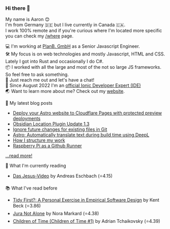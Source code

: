 ### Hi there 👋

My name is Aaron 😊   
I'm from Germany 🇩🇪 but I live currently in Canada 🇨🇦.    
I work 100% remote and if you're curious where I'm located more specific you can check my [/where](https://aaronczichon.de/where) page.

💻 I'm working at [PlanB. GmbH](https://github.com/planbgmbh) as a Senior Javascript Engineer.    
🛠 My focus is on web technologies and mostly Javascript, HTML and CSS. Lately I got into Rust and occasionally I do C#.   
📦 I worked with all the large and most of the not so large JS frameworks. So feel free to ask something.   
🦜 Just reach me out and let's have a chat!   
📱 Since August 2022 I'm an [official Ionic Developer Expert (IDE)](https://ionic.io/developer-experts)   
🌏 Want to learn more about me? Check out my [website](https://aaronczichon.de).   

📝 My latest blog posts
* [Deploy your Astro website to Cloudflare Pages with protected preview deployments](https://aaronczichon.de/blog/28-cloudflare-pages-astro-github/)
* [Obsidian Location Plugin Update 1.3](https://aaronczichon.de/blog/26-obsidian-plugin-130/)
* [Ignore future changes for existing files in Git](https://aaronczichon.de/blog/23-gitignore-existing/)
* [Astro: Automatically translate text during build time using DeepL](https://aaronczichon.de/blog/21-astro-deepl-component/)
* [How I structure my work](https://aaronczichon.de/blog/19-how-i-structure-my-work/)
* [Raspberry Pi as a Github Runner](https://aaronczichon.de/blog/17-custom-github-runner/)

[...read more!](https://aaronczichon.de/blog)

📖 What I'm currently reading
<!-- GOODREADS-LIST:START -->
- [Das Jesus-Video](https://www.goodreads.com/review/show/6926802828?utm_medium=api&utm_source=rss) by Andreas Eschbach (⭐️4.15)
<!-- GOODREADS-LIST:END -->

📚 What I've read before
<!-- GOODREADS-LIST-PAST:START -->
- [Tidy First?: A Personal Exercise in Empirical Software Design](https://www.goodreads.com/review/show/6614987667?utm_medium=api&utm_source=rss) by Kent Beck (⭐️3.86)
- [Jura Not Alone](https://www.goodreads.com/review/show/6417232395?utm_medium=api&utm_source=rss) by Nora Markard (⭐️4.38)
- [Children of Time (Children of Time #1)](https://www.goodreads.com/review/show/6728589039?utm_medium=api&utm_source=rss) by Adrian Tchaikovsky (⭐️4.39)
<!-- GOODREADS-LIST-PAST:END -->

<!--
**aaronczichon/aaronczichon** is a ✨ _special_ ✨ repository because its `README.md` (this file) appears on your GitHub profile.

Here are some ideas to get you started:

- 🔭 I’m currently working on ...
- 🌱 I’m currently learning ...
- 👯 I’m looking to collaborate on ...
- 🤔 I’m looking for help with ...
- 💬 Ask me about ...
- 📫 How to reach me: ...
- 😄 Pronouns: ...
- ⚡ Fun fact: ...
-->

